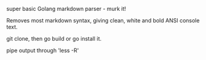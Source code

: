 super basic Golang markdown parser - murk it! 

Removes most markdown syntax, giving clean, white and bold ANSI console text.

git clone, then go build or go install it.

pipe output through 'less -R'
